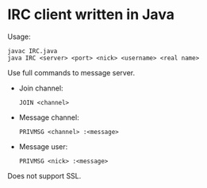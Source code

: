 # IRC client written in Java

Usage:
```
javac IRC.java
java IRC <server> <port> <nick> <username> <real name>
```

Use full commands to message server.

* Join channel:

   `JOIN <channel>`
   
* Message channel:

   `PRIVMSG <channel> :<message>`
     
* Message user:

   `PRIVMSG <nick> :<message>`  

Does not support SSL.